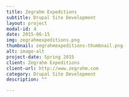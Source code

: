 ```yaml
---
title: Zegrahm Expeditions
subtitle: Drupal Site Development
layout: project
modal-id: 4
date: 2015-06-15
img: zegrahmexpeditions.png
thumbnail: zegrahmexpeditions-thumbnail.png
alt: image-alt
project-date: Spring 2015
client: Zegrahm Expeditions
client-url: http://www.zegrahm.com
category: Drupal Site Development
description: ""

---
```

